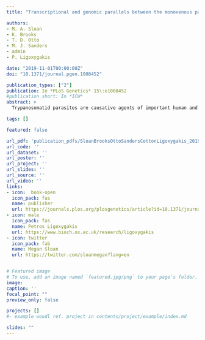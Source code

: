 ```yaml
---
title: "Transcriptional and genomic parallels between the monoxenous parasite Herpetomonas muscarum and Leishmania"

authors:
- M. A. Sloan
- K. Brooks
- T. D. Otto
- M. J. Sanders
- admin
- P. Ligoxygakis

date: "2019-11-01T00:00:00Z"
doi: "10.1371/journal.pgen.1008452"

publication_types: ["2"]
publication: In *PLoS Genetics* 15\:e1008452
#publication_short: In *ICW*
abstract: >
  Trypanosomatid parasites are causative agents of important human and animal diseases such as sleeping sickness and leishmaniasis. Most trypanosomatids are transmitted to their mammalian hosts by insects, often belonging to Diptera (or true flies). These are called dixenous trypanosomatids since they infect two different hosts, in contrast to those that infect just insects (monoxenous). However, it is still unclear whether dixenous and monoxenous trypanosomatids interact similarly with their insect host, as fly-monoxenous trypanosomatid interaction systems are rarely reported and under-studied-despite being common in nature. Here we present the genome of monoxenous trypanosomatid *Herpetomonas muscarum* and discuss its transcriptome during in vitro culture and during infection of its natural insect host *Drosophila melanogaster*. The *H. muscarum* genome is broadly syntenic with that of human parasite *Leishmania major*. We also found strong similarities between the H. muscarum transcriptome during fruit fly infection, and those of *Leishmania* during sand fly infections. Overall this suggests *Drosophila*-*Herpetomonas* is a suitable model for less accessible insect-trypanosomatid host-parasite systems such as sand fly-*Leishmania*.

tags: []

featured: false

url_pdf: 'publication_pdfs/SloanBrooksOttoSandersCottonLigoxygakis_2019_TranscriptionalAndGenomicParallelsBetweenTheMonoxenousParasiteHerpetomonasMuscarumAndLeishmania_PLoSGenetics.pdf'
url_code: ''
url_dataset: ''
url_poster: ''
url_project: ''
url_slides: ''
url_source: ''
url_video: ''
links:
- icon:  book-open
  icon_pack: fas
  name: publisher
  url: https://journals.plos.org/plosgenetics/article?id=10.1371/journal.pgen.1008452
- icon: male
  icon_pack: fas
  name: Petros Ligoxygakis
  url: https://www.bioch.ox.ac.uk/research/ligoxygakis
- icon: twitter
  icon_pack: fab
  name: Megan Sloan
  url: https://twitter.com/sloanmegan?lang=en


# Featured image
# To use, add an image named `featured.jpg/png` to your page's folder.
image:
caption: ''
focal_point: ""
preview_only: false

projects: []
#- example woudl ref. project in contents/project/example/index.md

slides: ""
---
```

